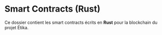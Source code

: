 # Smart Contracts (Rust)
Ce dossier contient les smart contracts écrits en **Rust** pour la blockchain du projet Étika.
